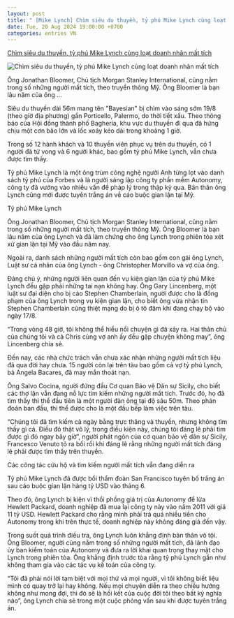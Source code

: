 ```yaml
---
layout: post
title: " [Mike Lynch] Chìm siêu du thuyền, tỷ phú Mike Lynch cùng loạt doanh nhân mất tích"
date: Tue, 20 Aug 2024 19:00:00 +0700
categories: entries VN
---
```

[Chìm siêu du thuyền, tỷ phú Mike Lynch cùng loạt doanh nhân mất tích](https://vietnamfinance.vn/chim-sieu-du-thuyen-ty-phu-mike-lynch-cung-loat-doanh-nhan-mat-tich-d114967.html)

![Chìm siêu du thuyền, tỷ phú Mike Lynch cùng loạt doanh nhân mất tích](https://i.ex-cdn.com/vietnamfinance.vn/files/news/2024/08/20/anh-man-hinh-2024-08-20-luc-134738-1349.jpg)

Ông Jonathan Bloomer, Chủ tịch Morgan Stanley International, cũng nằm trong số những người mất tích, theo truyền thông Mỹ. Ông Bloomer là bạn lâu năm của ông ...

Siêu du thuyền dài 56m mang tên "Bayesian" bị chìm vào sáng sớm 19/8 (theo giờ địa phương) gần Porticello, Palermo, do thời tiết xấu. Theo thông báo của Hội đồng thành phố Bagheria, khu vực du thuyền đi qua đã hứng chịu một cơn bão lớn và lốc xoáy kéo dài trong khoảng 1 giờ.

Trong số 12 hành khách và 10 thuyền viên phục vụ trên du thuyền, có 1 người đã tử vong và 6 người khác, bao gồm tỷ phú Mike Lynch, vẫn chưa được tìm thấy.

Tỷ phú Mike Lynch là một ông trùm công nghệ người Anh từng lọt vào danh sách tỷ phú của Forbes và là người sáng lập công ty phần mềm Autonomy, công ty đã vướng vào nhiều vấn đề pháp lý trong thập kỷ qua. Bản thân ông Lynch cũng mới được tuyên trắng án về cáo buộc gian lận tại Mỹ.

Tỷ phú Mike Lynch

Ông Jonathan Bloomer, Chủ tịch Morgan Stanley International, cũng nằm trong số những người mất tích, theo truyền thông Mỹ. Ông Bloomer là bạn lâu năm của ông Lynch và đã làm chứng cho ông Lynch trong phiên tòa xét xử gian lận tại Mỹ vào đầu năm nay.

Ngoài ra, danh sách những người mất tích còn bao gồm con gái ông Lynch, Luật sư cá nhân của ông Lynch - ông Christopher Morvillo và vợ của ông.

Đáng chú ý, những người liên quan đến vụ kiện gian lận của tỷ phú Mike Lynch đều gặp phải những tai nạn không hay. Ông Gary Lincenberg, một luật sư đại diện cho bị cáo Stephen Chamberlain, người được cho là đồng phạm của ông Lynch trong vụ kiện gian lận, cho biết ông vừa nhận tin Stephen Chamberlain cũng thiệt mạng do bị ô tô đâm khi đang chạy bộ vào ngày 17/8.

“Trong vòng 48 giờ, tôi không thể hiểu nổi chuyện gì đã xảy ra. Hai thân chủ của chúng tôi và cả Chris cùng vợ anh ấy đều gặp chuyện không may”, ông Lincenberg chia sẻ.

Đến nay, các nhà chức trách vẫn chưa xác nhận những người mất tích liệu đã qua đời hay chưa. 15 người còn lại trên tàu bao gồm cả vợ tỷ phú Lynch, bà Angela Bacares, đã may mắn thoát nạn.

Ông Salvo Cocina, người đứng đầu Cơ quan Bảo vệ Dân sự Sicily, cho biết các thợ lặn vẫn đang nỗ lực tìm kiếm những người mất tích. Trước đó, họ đã tìm thấy thi thể đầu tiên là một người đàn ông tại độ sâu 50m. Theo phán đoán ban đầu, thi thể được cho là một đầu bếp làm việc trên tàu.

“Chúng tôi đã tìm kiếm cả ngày bằng trực thăng và thuyền, nhưng không tìm thấy gì cả. Điều đó thật vô lý, trong điều kiện này, chúng tôi đáng lẽ phải tìm được gì đó ngay bây giờ”, người phát ngôn của cơ quan bảo vệ dân sự Sicily, Francesco Venuto tỏ ra bối rối khi đáng lẽ rằng những người mất tích đáng lẽ phải được tìm thấy trên thuyền.

Các công tác cứu hộ và tìm kiếm người mất tích vẫn đang diễn ra

Tỷ phú Mike Lynch đã được bồi thẩm đoàn San Francisco tuyên bố trắng án sau cáo buộc gian lận hàng tỷ USD vào tháng 6.

Theo đó, ông Lynch bị kiện vì thổi phồng giá trị của Autonomy để lừa Hewlett Packard, doanh nghiệp đã mua lại công ty này vào năm 2011 với giá 11 tỷ USD. Hewlett Packard cho rằng mình phải trả quá nhiều tiền cho Autonomy trong khi trên thực tế, doanh nghiệp này không đáng giá đến vậy.

Trong suốt quá trình điều tra, ông Lynch luôn khẳng định bản thân vô tội. Ông Bloomer, người cũng nằm trong số những người mất tích, đã lãnh đạo ủy ban kiểm toán của Autonomy và đưa ra lời khai quan trọng thay mặt cho Lynch trong phiên tòa. Ông khẳng định trước tòa rằng tỷ phú Lynch gần như không tham gia vào các tác vụ kế toán của công ty.

“Tôi đã phải nói lời tạm biệt với mọi thứ và mọi người, vì tôi không biết liệu mình có quay trở lại hay không. Nếu mọi chuyện diễn ra theo chiều hướng không như mong đợi, thì đó sẽ là hồi kết của cuộc đời tôi theo bất kỳ nghĩa nào”, ông Lynch chia sẻ trong một cuộc phỏng vấn sau khi được tuyên trắng án.

